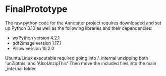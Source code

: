 # FinalPrototype

The raw python code for the Annotater project requires downloaded and set up Python 3.10 as well as the following libraries and their dependencies:
- wxPython version 4.2.1
- pdf2image version 1.17.1
- Pillow version 10.2.0

Ubuntu/Linux executable required going into /_internal unzipping both 'unZipthis' and 'AlsoUnzipThis'
Then move the included files into the main _internal folder


